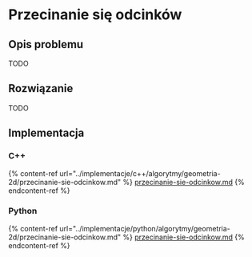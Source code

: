 # Przecinanie się odcinków

## Opis problemu

TODO

## Rozwiązanie

TODO

## Implementacja

### C++

{% content-ref url="../implementacje/c++/algorytmy/geometria-2d/przecinanie-sie-odcinkow.md" %}
[przecinanie-sie-odcinkow.md](../implementacje/c++/algorytmy/geometria-2d/przecinanie-sie-odcinkow.md)
{% endcontent-ref %}

### Python

{% content-ref url="../implementacje/python/algorytmy/geometria-2d/przecinanie-sie-odcinkow.md" %}
[przecinanie-sie-odcinkow.md](../implementacje/python/algorytmy/geometria-2d/przecinanie-sie-odcinkow.md)
{% endcontent-ref %}
